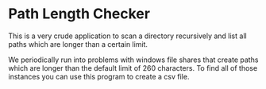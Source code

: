# Path Length Checker

This is a very crude application to scan a directory recursively and list all paths which are longer than a certain limit.

We periodically run into problems with windows file shares that create paths which are longer than the default limit of 260 characters.
To find all of those instances you can use this program to create a csv file.

